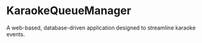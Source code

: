 # KaraokeQueueManager
A web-based, database-driven application designed to streamline karaoke events.
